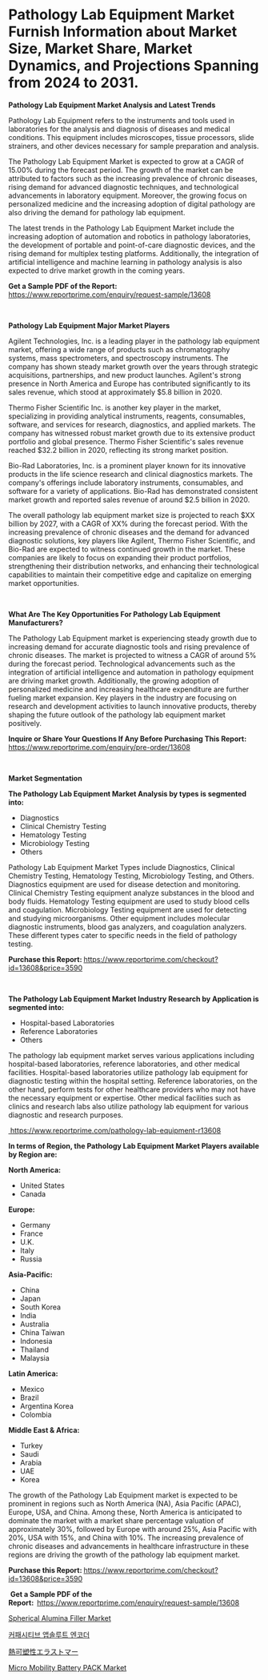 <p><h1>Pathology Lab Equipment Market Furnish Information about Market Size, Market Share, Market Dynamics, and Projections Spanning from 2024 to 2031.</h1></p><p><strong>Pathology Lab Equipment Market Analysis and Latest Trends</strong></p>
<p><p>Pathology Lab Equipment refers to the instruments and tools used in laboratories for the analysis and diagnosis of diseases and medical conditions. This equipment includes microscopes, tissue processors, slide strainers, and other devices necessary for sample preparation and analysis.</p><p>The Pathology Lab Equipment Market is expected to grow at a CAGR of 15.00% during the forecast period. The growth of the market can be attributed to factors such as the increasing prevalence of chronic diseases, rising demand for advanced diagnostic techniques, and technological advancements in laboratory equipment. Moreover, the growing focus on personalized medicine and the increasing adoption of digital pathology are also driving the demand for pathology lab equipment.</p><p>The latest trends in the Pathology Lab Equipment Market include the increasing adoption of automation and robotics in pathology laboratories, the development of portable and point-of-care diagnostic devices, and the rising demand for multiplex testing platforms. Additionally, the integration of artificial intelligence and machine learning in pathology analysis is also expected to drive market growth in the coming years.</p></p>
<p><strong>Get a Sample PDF of the Report:&nbsp;</strong> <a href="https://www.reportprime.com/enquiry/request-sample/13608">https://www.reportprime.com/enquiry/request-sample/13608</a></p>
<p>&nbsp;</p>
<p><strong>Pathology Lab Equipment Major Market Players</strong></p>
<p><p>Agilent Technologies, Inc. is a leading player in the pathology lab equipment market, offering a wide range of products such as chromatography systems, mass spectrometers, and spectroscopy instruments. The company has shown steady market growth over the years through strategic acquisitions, partnerships, and new product launches. Agilent's strong presence in North America and Europe has contributed significantly to its sales revenue, which stood at approximately $5.8 billion in 2020.</p><p>Thermo Fisher Scientific Inc. is another key player in the market, specializing in providing analytical instruments, reagents, consumables, software, and services for research, diagnostics, and applied markets. The company has witnessed robust market growth due to its extensive product portfolio and global presence. Thermo Fisher Scientific's sales revenue reached $32.2 billion in 2020, reflecting its strong market position.</p><p>Bio-Rad Laboratories, Inc. is a prominent player known for its innovative products in the life science research and clinical diagnostics markets. The company's offerings include laboratory instruments, consumables, and software for a variety of applications. Bio-Rad has demonstrated consistent market growth and reported sales revenue of around $2.5 billion in 2020.</p><p>The overall pathology lab equipment market size is projected to reach $XX billion by 2027, with a CAGR of XX% during the forecast period. With the increasing prevalence of chronic diseases and the demand for advanced diagnostic solutions, key players like Agilent, Thermo Fisher Scientific, and Bio-Rad are expected to witness continued growth in the market. These companies are likely to focus on expanding their product portfolios, strengthening their distribution networks, and enhancing their technological capabilities to maintain their competitive edge and capitalize on emerging market opportunities.</p></p>
<p>&nbsp;</p>
<p><strong>What Are The Key Opportunities For Pathology Lab Equipment Manufacturers?</strong></p>
<p><p>The Pathology Lab Equipment market is experiencing steady growth due to increasing demand for accurate diagnostic tools and rising prevalence of chronic diseases. The market is projected to witness a CAGR of around 5% during the forecast period. Technological advancements such as the integration of artificial intelligence and automation in pathology equipment are driving market growth. Additionally, the growing adoption of personalized medicine and increasing healthcare expenditure are further fueling market expansion. Key players in the industry are focusing on research and development activities to launch innovative products, thereby shaping the future outlook of the pathology lab equipment market positively.</p></p>
<p><strong>Inquire or Share Your Questions If Any Before Purchasing This Report:</strong> <a href="https://www.reportprime.com/enquiry/pre-order/13608">https://www.reportprime.com/enquiry/pre-order/13608</a></p>
<p>&nbsp;</p>
<p><strong>Market Segmentation</strong></p>
<p><strong>The Pathology Lab Equipment Market Analysis by types is segmented into:</strong></p>
<p><ul><li>Diagnostics</li><li>Clinical Chemistry Testing</li><li>Hematology Testing</li><li>Microbiology Testing</li><li>Others</li></ul></p>
<p><p>Pathology Lab Equipment Market Types include Diagnostics, Clinical Chemistry Testing, Hematology Testing, Microbiology Testing, and Others. Diagnostics equipment are used for disease detection and monitoring. Clinical Chemistry Testing equipment analyze substances in the blood and body fluids. Hematology Testing equipment are used to study blood cells and coagulation. Microbiology Testing equipment are used for detecting and studying microorganisms. Other equipment includes molecular diagnostic instruments, blood gas analyzers, and coagulation analyzers. These different types cater to specific needs in the field of pathology testing.</p></p>
<p><strong>Purchase this Report:&nbsp;</strong><a href="https://www.reportprime.com/checkout?id=13608&price=3590">https://www.reportprime.com/checkout?id=13608&price=3590</a></p>
<p>&nbsp;</p>
<p><strong>The Pathology Lab Equipment Market Industry Research by Application is segmented into:</strong></p>
<p><ul><li>Hospital-based Laboratories</li><li>Reference Laboratories</li><li>Others</li></ul></p>
<p><p>The pathology lab equipment market serves various applications including hospital-based laboratories, reference laboratories, and other medical facilities. Hospital-based laboratories utilize pathology lab equipment for diagnostic testing within the hospital setting. Reference laboratories, on the other hand, perform tests for other healthcare providers who may not have the necessary equipment or expertise. Other medical facilities such as clinics and research labs also utilize pathology lab equipment for various diagnostic and research purposes.</p></p>
<p><a href="https://www.reportprime.com/pathology-lab-equipment-r13608">&nbsp;https://www.reportprime.com/pathology-lab-equipment-r13608</a></p>
<p><strong>In terms of Region, the Pathology Lab Equipment Market Players available by Region are:</strong></p>
<p>
    <p> <strong> North America: </strong>
        <ul>
            <li>United States</li>
            <li>Canada</li>
        </ul>
        </p> 
    <p> <strong> Europe: </strong>
        <ul>
            <li>Germany</li>
            <li>France</li>
            <li>U.K.</li>
            <li>Italy</li>
            <li>Russia</li>
        </ul>
        </p> 
    <p> <strong> Asia-Pacific: </strong>
        <ul>
            <li>China</li>
            <li>Japan</li>
            <li>South Korea</li>
            <li>India</li>
            <li>Australia</li>
            <li>China Taiwan</li>
            <li>Indonesia</li>
            <li>Thailand</li>
            <li>Malaysia</li>
        </ul>
        </p> 
    <p> <strong> Latin America: </strong>
        <ul>
            <li>Mexico</li>
            <li>Brazil</li>
            <li>Argentina Korea</li>
            <li>Colombia</li>
        </ul>
        </p> 
    <p> <strong> Middle East & Africa: </strong>
        <ul>
            <li>Turkey</li>
            <li>Saudi</li>
            <li>Arabia</li>
            <li>UAE</li>
            <li>Korea</li>
        </ul>
    </p>
    </p>
<p><p>The growth of the Pathology Lab Equipment market is expected to be prominent in regions such as North America (NA), Asia Pacific (APAC), Europe, USA, and China. Among these, North America is anticipated to dominate the market with a market share percentage valuation of approximately 30%, followed by Europe with around 25%, Asia Pacific with 20%, USA with 15%, and China with 10%. The increasing prevalence of chronic diseases and advancements in healthcare infrastructure in these regions are driving the growth of the pathology lab equipment market.</p></p>
<p><strong>Purchase this Report: </strong><a href="https://www.reportprime.com/checkout?id=13608&price=3590">https://www.reportprime.com/checkout?id=13608&price=3590</a></p>
<p>&nbsp;<strong>Get a Sample PDF of the Report:&nbsp;&nbsp;</strong><a href="https://www.reportprime.com/enquiry/request-sample/13608">https://www.reportprime.com/enquiry/request-sample/13608</a></p>
<p><strong></strong></p>
<p><p><a href="https://medium.com/@jayrussel94/future-trends-in-global-spherical-alumina-filler-market-market-insights-and-analysis-from-2024-to-519bc2721de1">Spherical Alumina Filler Market</a></p><p><a href="https://github.com/laholand/Market-Research-Report-List-4/blob/main/4356014122684.md">커패시티브 앱솔루트 엔코더</a></p><p><a href="https://medium.com/@attyourniture/%E7%86%B1%E5%8F%AF%E5%A1%91%E6%80%A7%E3%82%A8%E3%83%A9%E3%82%B9%E3%83%88%E3%83%9E%E3%83%BC%E5%B8%82%E5%A0%B4-2024%E5%B9%B4%E3%81%8B%E3%82%892031%E5%B9%B4%E3%81%BE%E3%81%A7%E3%81%AE%E3%82%B0%E3%83%AD%E3%83%BC%E3%83%90%E3%83%AB%E3%81%8A%E3%82%88%E3%81%B3%E5%9C%B0%E5%9F%9F%E5%88%86%E6%9E%90-00ba437dab1e">熱可塑性エラストマー</a></p><p><a href="https://medium.com/@gabrieluffman5656/comprehensive-analysis-of-the-global-micro-mobility-battery-pack-market-growth-trends-market-83b2be03be7f">Micro Mobility Battery PACK Market</a></p></p>